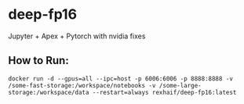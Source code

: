 # deep-fp16
Jupyter + Apex + Pytorch with nvidia fixes
## How to Run:
```
docker run -d --gpus=all --ipc=host -p 6006:6006 -p 8888:8888 -v /some-fast-storage:/workspace/notebooks -v /some-large-storage:/workspace/data --restart=always rexhaif/deep-fp16:latest
```

